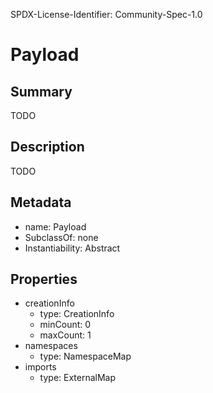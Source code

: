 SPDX-License-Identifier: Community-Spec-1.0

# Payload

## Summary

TODO

## Description

TODO

## Metadata

- name: Payload
- SubclassOf: none
- Instantiability: Abstract

## Properties

- creationInfo
  - type: CreationInfo
  - minCount: 0
  - maxCount: 1
- namespaces
  - type: NamespaceMap
- imports
  - type: ExternalMap

